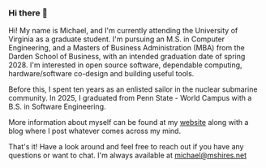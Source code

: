 ### Hi there 👋

Hi! My name is Michael, and I'm currently attending the University of Virginia as a graduate student. I'm pursuing an M.S. in Computer Engineering, and a Masters of Business Administration (MBA) from the Darden School of Business, with an intended graduation date of spring 2028. I'm interested in open source software, dependable computing, hardware/software co-design and building useful tools.

Before this, I spent ten years as an enlisted sailor in the nuclear submarine community. In 2025, I graduated from Penn State - World Campus with a B.S. in Software Engineering.

More information about myself can be found at my [website](https://www.mshires.net) along with a blog where I post whatever comes across my mind.

That's it! Have a look around and feel free to reach out if you have any questions or want to chat. I'm always available at michael@mshires.net
<!--
**MichaelShires/MichaelShires** is a ✨ _special_ ✨ repository because its `README.md` (this file) appears on your GitHub profile.

Here are some ideas to get you started:

- 🔭 I’m currently working on ...
- 🌱 I’m currently learning ...
- 👯 I’m looking to collaborate on ...
- 🤔 I’m looking for help with ...
- 💬 Ask me about ...
- 📫 How to reach me: ...
- 😄 Pronouns: ...
- ⚡ Fun fact: ...
-->
